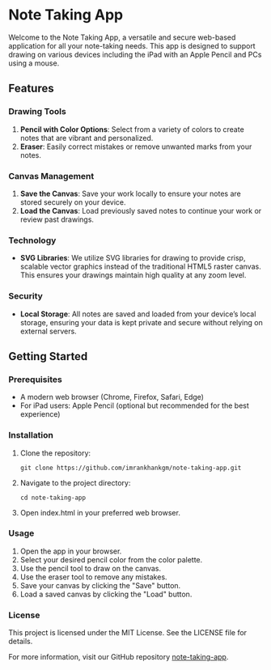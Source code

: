 # Note Taking App

Welcome to the Note Taking App, a versatile and secure web-based application for all your note-taking needs. This app is designed to support drawing on various devices including the iPad with an Apple Pencil and PCs using a mouse.

## Features

### Drawing Tools
1. **Pencil with Color Options**: Select from a variety of colors to create notes that are vibrant and personalized.
2. **Eraser**: Easily correct mistakes or remove unwanted marks from your notes.

### Canvas Management
1. **Save the Canvas**: Save your work locally to ensure your notes are stored securely on your device.
2. **Load the Canvas**: Load previously saved notes to continue your work or review past drawings.

### Technology
- **SVG Libraries**: We utilize SVG libraries for drawing to provide crisp, scalable vector graphics instead of the traditional HTML5 raster canvas. This ensures your drawings maintain high quality at any zoom level.

### Security
- **Local Storage**: All notes are saved and loaded from your device’s local storage, ensuring your data is kept private and secure without relying on external servers.

## Getting Started

### Prerequisites
- A modern web browser (Chrome, Firefox, Safari, Edge)
- For iPad users: Apple Pencil (optional but recommended for the best experience)

### Installation
1. Clone the repository:

    ```git clone https://github.com/imrankhankgm/note-taking-app.git```

2. Navigate to the project directory:

    ```cd note-taking-app```

3. Open index.html in your preferred web browser.

### Usage

1. Open the app in your browser.
2. Select your desired pencil color from the color palette.
3. Use the pencil tool to draw on the canvas.
4. Use the eraser tool to remove any mistakes.
5. Save your canvas by clicking the "Save" button.
6. Load a saved canvas by clicking the "Load" button.

### License

This project is licensed under the MIT License. See the LICENSE file for details.

For more information, visit our GitHub repository [note-taking-app](https://github.com/imrankhankgm/note-taking-app/).